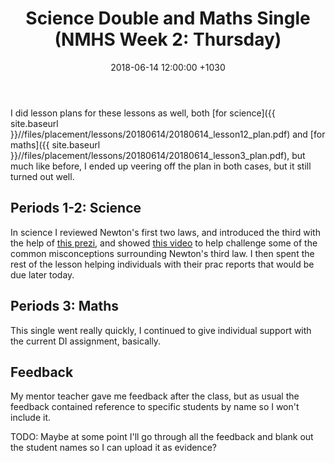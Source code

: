 ﻿---
layout: post
title:  "Science Double and Maths Single (NMHS Week 2: Thursday)"
date:   2018-06-14 12:00:00 +1030
categories: MTeach nmhsPlacement
---

I did lesson plans for these lessons as well, both [for science]({{ site.baseurl }}//files/placement/lessons/20180614/20180614_lesson12_plan.pdf) and [for maths]({{ site.baseurl }}//files/placement/lessons/20180614/20180614_lesson3_plan.pdf), but much like before, I ended up veering off the plan in both cases, but it still turned out well.



## Periods 1-2: Science

In science I reviewed Newton's first two laws, and introduced the third with the help of [this prezi](https://prezi.com/view/usf192Co4DWtAdaiVDVj/), and showed [this video](https://youtu.be/8bTdMmNZm2M) to help challenge some of the common misconceptions surrounding Newton's third law. I then spent the rest of the lesson helping individuals with their prac reports that would be due later today.



## Periods 3: Maths

This single went really quickly, I continued to give individual support with the current DI assignment, basically.



## Feedback

My mentor teacher gave me feedback after the class, but as usual the feedback contained reference to specific students by name so I won't include it. 

TODO: Maybe at some point I'll go through all the feedback and blank out the student names so I can upload it as evidence?



